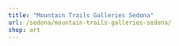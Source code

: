 ```yaml
---
title: "Mountain Trails Galleries Sedona"
url: /sedona/mountain-trails-galleries-sedona/
shop: art
---
```

